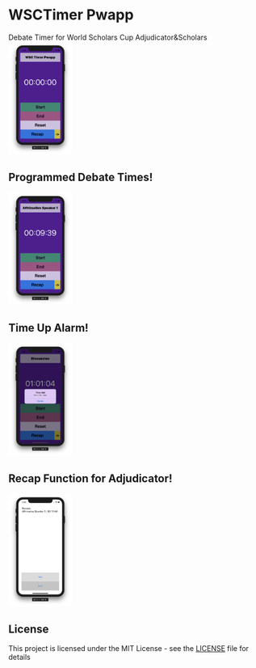 # WSCTimer Pwapp
Debate Timer for World Scholars Cup Adjudicator&amp;Scholars
<img src="Screenshots/1.png" width="25%"/>

## Programmed Debate Times!
<img src="Screenshots/2.png" width="25%"/>

## Time Up Alarm!
<img src="Screenshots/3.png" width="25%"/>

## Recap Function for Adjudicator!
<img src="Screenshots/4.png" width="25%"/>

## License
This project is licensed under the MIT License - see the [LICENSE](LICENSE) file for details
